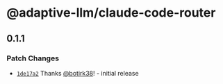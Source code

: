 # @adaptive-llm/claude-code-router

## 0.1.1

### Patch Changes

- [`1de17a2`](https://github.com/Egham-7/claude-code-adaptive/commit/1de17a2f7d9a74d086a2d150d2d6202c31ca2a80) Thanks [@botirk38](https://github.com/botirk38)! - initial release
